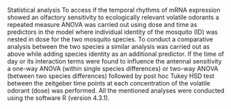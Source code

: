 Statistical analysis
To access if the temporal rhythms of mRNA expression showed an olfactory sensitivity to ecologically
relevant volatile odorants a repeated measure ANOVA was carried out using dose and time as
predictors in the model where individual identity of the mosquito (ID) was nested in dose for the
two mosquito species. To conduct a comparative analysis between the two species a similar analysis
was carried out as above while adding species identity as an additional predictor. If the time of day
or its interaction terms were found to influence the antennal sensitivity a one-way ANOVA (within
single species differences) or two-way ANOVA (between two species differences) followed by post
hoc Tukey HSD test between the zeitgeber time points at each concentration of the volatile odorant
(dose) was performed. All the mentioned analyses were conducted using the software R (version
4.3.1).
